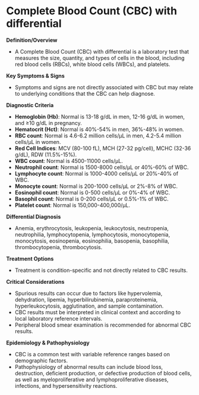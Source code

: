 # Complete Blood Count (CBC) with differential

**Definition/Overview**
- A Complete Blood Count (CBC) with differential is a laboratory test that measures the size, quantity, and types of cells in the blood, including red blood cells (RBCs), white blood cells (WBCs), and platelets.

**Key Symptoms & Signs**
- Symptoms and signs are not directly associated with CBC but may relate to underlying conditions that the CBC can help diagnose.

**Diagnostic Criteria**
- **Hemoglobin (Hb)**: Normal is 13-18 g/dL in men, 12-16 g/dL in women, and ≥10 g/dL in pregnancy.
- **Hematocrit (Hct)**: Normal is 40%-54% in men, 36%-48% in women.
- **RBC count**: Normal is 4.6-6.2 million cells/μL in men, 4.2-5.4 million cells/μL in women.
- **Red Cell Indices**: MCV (80-100 fL), MCH (27-32 pg/cell), MCHC (32-36 g/dL), RDW (11.5%-15%).
- **WBC count**: Normal is 4500-11000 cells/μL.
- **Neutrophil count**: Normal is 1500-8000 cells/µL or 40%-60% of WBC.
- **Lymphocyte count**: Normal is 1000-4000 cells/µL or 20%-40% of WBC.
- **Monocyte count**: Normal is 200-1000 cells/µL or 2%-8% of WBC.
- **Eosinophil count**: Normal is 0-500 cells/µL or 0%-4% of WBC.
- **Basophil count**: Normal is 0-200 cells/µL or 0.5%-1% of WBC.
- **Platelet count**: Normal is 150,000-400,000/μL.

**Differential Diagnosis**
- Anemia, erythrocytosis, leukopenia, leukocytosis, neutropenia, neutrophilia, lymphocytopenia, lymphocytosis, monocytopenia, monocytosis, eosinopenia, eosinophilia, basopenia, basophilia, thrombocytopenia, thrombocytosis.

**Treatment Options**
- Treatment is condition-specific and not directly related to CBC results.

**Critical Considerations**
- Spurious results can occur due to factors like hypervolemia, dehydration, lipemia, hyperbilirubinemia, paraproteinemia, hyperleukocytosis, agglutination, and sample contamination.
- CBC results must be interpreted in clinical context and according to local laboratory reference intervals.
- Peripheral blood smear examination is recommended for abnormal CBC results.

**Epidemiology & Pathophysiology**
- CBC is a common test with variable reference ranges based on demographic factors.
- Pathophysiology of abnormal results can include blood loss, destruction, deficient production, or defective production of blood cells, as well as myeloproliferative and lymphoproliferative diseases, infections, and hypersensitivity reactions.